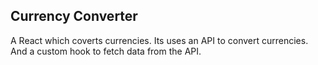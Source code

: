 ## Currency Converter 
A React which coverts currencies. Its uses an API to convert currencies. And a custom hook to fetch data from the API.
